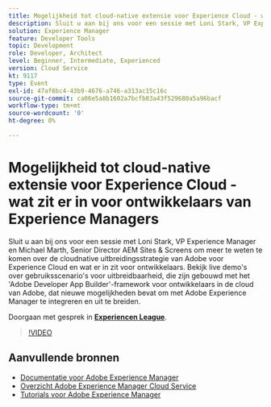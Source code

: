 ```yaml
---
title: Mogelijkheid tot cloud-native extensie voor Experience Cloud - wat zit er in voor ontwikkelaars van Experience Managers
description: Sluit u aan bij ons voor een sessie met Loni Stark, VP Experience Manager en Michael Marth, Senior Director AEM Sites & Screens om meer te weten te komen over de cloudnative uitbreidingsstrategie van Adobe voor Experience Cloud en wat er in zit voor ontwikkelaars. Bekijk live demo's over gebruiksscenario's voor uitbreidbaarheid, die zijn gebouwd met het 'Adobe Developer App Builder'-framework voor ontwikkelaars in de cloud van Adobe, dat nieuwe mogelijkheden bevat om met Adobe Experience Manager te integreren en uit te breiden.
solution: Experience Manager
feature: Developer Tools
topic: Development
role: Developer, Architect
level: Beginner, Intermediate, Experienced
version: Cloud Service
kt: 9117
type: Event
exl-id: 47af6bc4-43b9-4676-a746-a313ac15c16c
source-git-commit: ca06e5a8b1602a7bcfb83a43f529680a5a96bacf
workflow-type: tm+mt
source-wordcount: '0'
ht-degree: 0%

---
```


# Mogelijkheid tot cloud-native extensie voor Experience Cloud - wat zit er in voor ontwikkelaars van Experience Managers

Sluit u aan bij ons voor een sessie met Loni Stark, VP Experience Manager en Michael Marth, Senior Director AEM Sites &amp; Screens om meer te weten te komen over de cloudnative uitbreidingsstrategie van Adobe voor Experience Cloud en wat er in zit voor ontwikkelaars. Bekijk live demo&#39;s over gebruiksscenario&#39;s voor uitbreidbaarheid, die zijn gebouwd met het &#39;Adobe Developer App Builder&#39;-framework voor ontwikkelaars in de cloud van Adobe, dat nieuwe mogelijkheden bevat om met Adobe Experience Manager te integreren en uit te breiden.

Doorgaan met gesprek in **[Experiencen League](https://adobe.ly/2XTk7aX)**.

>[!VIDEO](https://video.tv.adobe.com/v/337491/?quality=12&learn=on&hidetitle=true)

## Aanvullende bronnen

- [Documentatie voor Adobe Experience Manager ](https://experienceleague.adobe.com/docs/experience-manager-cloud-service.html)
- [Overzicht Adobe Experience Manager Cloud Service](https://experienceleague.adobe.com/docs/experience-manager-cloud-service/overview/home.html)
- [Tutorials voor Adobe Experience Manager](https://experienceleague.adobe.com/docs/experience-manager-tutorials.html)
